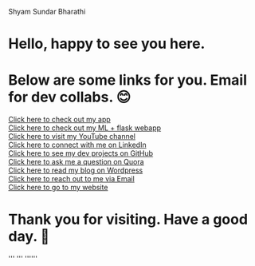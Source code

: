 Shyam Sundar Bharathi
# Hello, happy to see you here. <br />
# Below are some links for you. Email for dev collabs. 😊
[Click here to check out my app](https://play.google.com/store/apps/details?id=thelearnersdaily.wordpress.dream_calc)<br />
[Click here to check out my ML + flask webapp](http://shyamsundarbharathi.me/HousePricePredictor/)<br />
[Click here to visit my YouTube channel](https://www.youtube.com/channel/UCPzsDFExFNHQ_weZiSC65tg)<br />
[Click here to connect with me on LinkedIn](https://www.linkedin.com/in/shyam-sundar-bharathi/)<br />
[Click here to see my dev projects on GitHub](https://github.com/Shyam-Sundar-Bharathi)<br />
[Click here to ask me a question on Quora](https://www.quora.com/profile/Shyam-Sundar-Bharathi)<br />
[Click here to read my blog on Wordpress](https://thelearnersdaily.wordpress.com)<br />
[Click here to reach out to me via Email](mailto:shyamsundarbharathi@gmail.com)<br />
[Click here to go to my website](http://shyamsundarbharathi.me/PortfolioWebsite/)<br />
# Thank you for visiting. Have a good day. 🙏<br />


'''<link rel="stylesheet" href="https://maxcdn.bootstrapcdn.com/bootstrap/4.4.1/css/bootstrap.min.css"> '''
 '''<script src="https://maxcdn.bootstrapcdn.com/bootstrap/4.4.1/js/bootstrap.min.js"></script>'''
